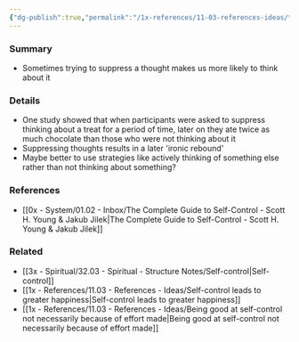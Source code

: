 ```yaml
---
{"dg-publish":true,"permalink":"/1x-references/11-03-references-ideas/thought-suppression-is-not-the-best-way-to-control-ourselves/","title":"Thought suppression is not the best way to control ourselves","dgShowBacklinks":false}
---
```



### Summary
- Sometimes trying to suppress a thought makes us more likely to think about it

### Details
- One study showed that when participants were asked to suppress thinking about a treat for a period of time, later on they ate twice as much chocolate than those who were not thinking about it
- Suppressing thoughts results in a later 'ironic rebound'
- Maybe better to use strategies like actively thinking of something else rather than not thinking about something?

### References
- [[0x - System/01.02 - Inbox/The Complete Guide to Self-Control - Scott H. Young & Jakub Jilek\|The Complete Guide to Self-Control - Scott H. Young & Jakub Jilek]]

### Related
- [[3x - Spiritual/32.03 - Spiritual - Structure Notes/Self-control\|Self-control]]
- [[1x - References/11.03 - References - Ideas/Self-control leads to greater happiness\|Self-control leads to greater happiness]]
- [[1x - References/11.03 - References - Ideas/Being good at self-control not necessarily because of effort made\|Being good at self-control not necessarily because of effort made]]